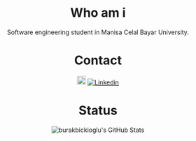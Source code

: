 <div align="center">
<h1>Who am i</h1>
 
Software engineering student in Manisa Celal Bayar University.



<h1>Contact</h1>


<a href="https://www.linkedin.com/in/burakbickioglu/"><img title="Linkedin" src="https://i.hizliresim.com/4dhsc2e.png" width=20></a>
<a href="mailto:burakbickioglu@gmail.com"><img title="Linkedin" src="https://img.shields.io/badge/-burakbickioglu@gmail.com-c14438?style=flat-square&logo=Gmail&logoColor=white&link=mailto:burakbickioglu@gmail.com"></a>


<h1>Status</h1>
 <p align="center">
  <img src="https://github-readme-stats.vercel.app/api?username=burakbickioglu&&show_icons=true&theme=dark&line_height=27&v=5" alt="burakbickioglu's GitHub Stats" /><br>
 </p>
